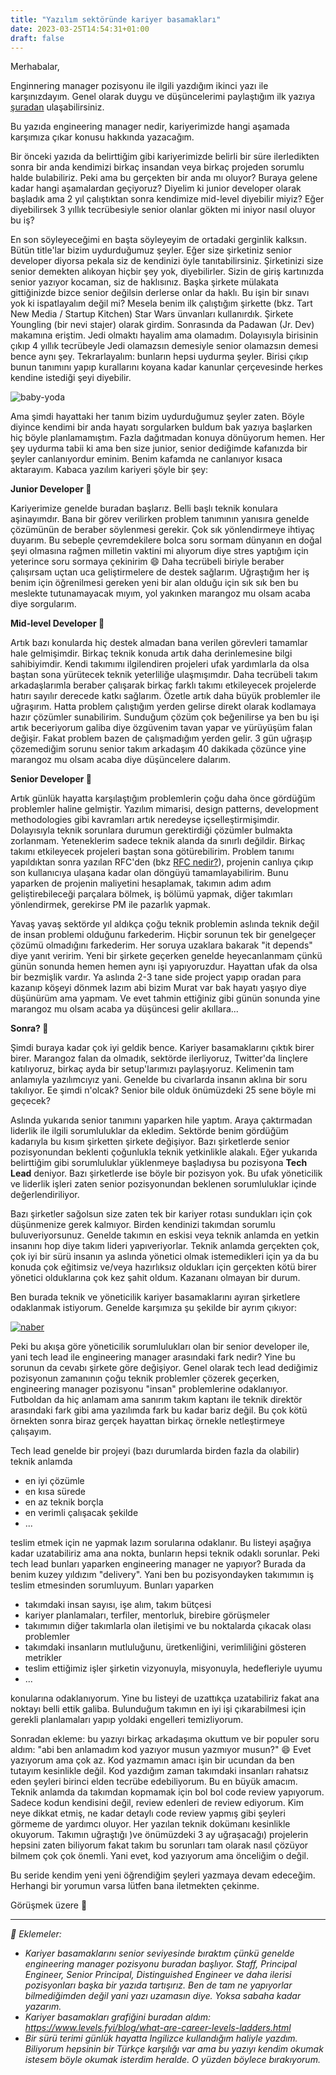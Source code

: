 ```yaml
---
title: "Yazılım sektöründe kariyer basamakları"
date: 2023-03-25T14:54:31+01:00
draft: false
---
```

Merhabalar,

Enginnering manager pozisyonu ile ilgili yazdığım ikinci yazı ile karşınızdayım. Genel olarak duygu ve düşüncelerimi paylaştığım ilk yazıya [şuradan](/posts/engineering-manager) ulaşabilirsiniz.

Bu yazıda engineering manager nedir, kariyerimizde hangi aşamada karşımıza çıkar konusu hakkında yazacağım.

Bir önceki yazıda da belirttiğim gibi kariyerimizde belirli bir süre ilerledikten sonra bir anda kendimizi birkaç insandan veya birkaç projeden sorumlu halde bulabiliriz. Peki ama bu gerçekten bir anda mı oluyor? Buraya gelene kadar hangi aşamalardan geçiyoruz? Diyelim ki junior developer olarak başladık ama 2 yıl çalıştıktan sonra kendimize mid-level diyebilir miyiz? Eğer diyebilirsek 3 yıllık tecrübesiyle senior olanlar gökten mi iniyor nasıl oluyor bu iş?

En son söyleyeceğimi en başta söyleyeyim de ortadaki gerginlik kalksın. Bütün title'lar bizim uydurduğumuz şeyler. Eğer size şirketiniz senior developer diyorsa pekala siz de kendinizi öyle tanıtabilirsiniz. Şirketinizi size senior demekten alıkoyan hiçbir şey yok, diyebilirler. Sizin de giriş kartınızda senior yazıyor kocaman, siz de haklısınız. Başka şirkete mülakata gittiğinizde bizce senior değilsin derlerse onlar da haklı. Bu işin bir sınavı yok ki ispatlayalım değil mi? Mesela benim ilk çalıştığım şirkette (bkz. Tart New Media / Startup Kitchen) Star Wars ünvanları kullanırdık. Şirkete Youngling (bir nevi stajer) olarak girdim. Sonrasında da Padawan (Jr. Dev) makamına eriştim. Jedi olmaktı hayalim ama olamadım. Dolayısıyla birisinin çıkıp 4 yıllık tecrübeyle Jedi olamazsın demesiyle senior olamazsın demesi bence aynı şey. Tekrarlayalım: bunların hepsi uydurma şeyler. Birisi çıkıp bunun tanımını yapıp kurallarını koyana kadar kanunlar çerçevesinde herkes kendine istediği şeyi diyebilir.

![baby-yoda](https://media.giphy.com/media/krkrHAEodHgzP72rTI/giphy.gif)

Ama şimdi hayattaki her tanım bizim uydurduğumuz şeyler zaten. Böyle diyince kendimi bir anda hayatı sorgularken buldum bak yazıya başlarken hiç böyle planlamamıştım. Fazla dağıtmadan konuya dönüyorum hemen. Her şey uydurma tabii ki ama ben size junior, senior dediğimde kafanızda bir şeyler canlanıyordur eminim. Benim kafamda ne canlanıyor kısaca aktarayım. Kabaca yazılım kariyeri şöyle bir şey:

**Junior Developer 🐣**

Kariyerimize genelde buradan başlarız. Belli başlı teknik konulara aşinayımdır. Bana bir görev verilirken problem tanımının yanısıra genelde çözümünün de beraber söylenmesi gerekir. Çok sık yönlendirmeye ihtiyaç duyarım. Bu sebeple çevremdekilere bolca soru sormam dünyanın en doğal şeyi olmasına rağmen milletin vaktini mi alıyorum diye stres yaptığım için yeterince soru sormaya çekinirim 😄 Daha tecrübeli biriyle beraber çalışırsam uçtan uca geliştirmelere de destek sağlarım. Uğraştığım her iş benim için öğrenilmesi gereken yeni bir alan olduğu için sık sık ben bu meslekte tutunamayacak mıyım, yol yakınken marangoz mu olsam acaba diye sorgularım.

**Mid-level Developer 🐥**

Artık bazı konularda hiç destek almadan bana verilen görevleri tamamlar hale gelmişimdir. Birkaç teknik konuda artık daha derinlemesine bilgi sahibiyimdir. Kendi takımımı ilgilendiren projeleri ufak yardımlarla da olsa baştan sona yürütecek teknik yeterliliğe ulaşmışımdır. Daha tecrübeli takım arkadaşlarımla beraber çalışarak birkaç farklı takımı etkileyecek projelerde hatırı sayılır derecede katkı sağlarım. Özetle artık daha büyük problemler ile uğraşırım. Hatta problem çalıştığım yerden gelirse direkt olarak kodlamaya hazır çözümler sunabilirim. Sunduğum çözüm çok beğenilirse ya ben bu işi artık beceriyorum galiba diye özgüvenim tavan yapar ve yürüyüşüm falan değişir. Fakat problem bazen de çalışmadığım yerden gelir. 3 gün uğraşıp çözemediğim sorunu senior takım arkadaşım 40 dakikada çözünce yine marangoz mu olsam acaba diye düşüncelere dalarım.

**Senior Developer 🐔**

Artık günlük hayatta karşılaştığım problemlerin çoğu daha önce gördüğüm problemler haline gelmiştir. Yazılım mimarisi, design patterns, development methodologies gibi kavramları artık neredeyse içselleştirmişimdir. Dolayısıyla teknik sorunlara durumun gerektirdiği çözümler bulmakta zorlanmam. Yeteneklerim sadece teknik alanda da sınırlı değildir. Birkaç takımı etkileyecek projeleri baştan sona götürebilirim. Problem tanımı yapıldıktan sonra yazılan RFC'den (bkz [RFC nedir?](https://en.wikipedia.org/wiki/Request_for_Comments)), projenin canlıya çıkıp son kullanıcıya ulaşana kadar olan döngüyü tamamlayabilirim. Bunu yaparken de projenin maliyetini hesaplamak, takımın adım adım geliştirebileceği parçalara bölmek, iş bölümü yapmak, diğer takımları yönlendirmek, gerekirse PM ile pazarlık yapmak.

Yavaş yavaş sektörde yıl aldıkça çoğu teknik problemin aslında teknik değil de insan problemi olduğunu farkederim. Hiçbir sorunun tek bir genelgeçer çözümü olmadığını farkederim. Her soruya uzaklara bakarak "it depends" diye yanıt veririm. Yeni bir şirkete geçerken genelde heyecanlanmam çünkü günün sonunda hemen hemen aynı işi yapıyoruzdur. Hayattan ufak da olsa bir bezmişlik vardır. Ya aslında 2-3 tane side project yapıp oradan para kazanıp köşeyi dönmek lazım abi bizim Murat var bak hayatı yaşıyo diye düşünürüm ama yapmam. Ve evet tahmin ettiğiniz gibi günün sonunda yine marangoz mu olsam acaba ya düşüncesi gelir akıllara...

**Sonra? 🦕**

Şimdi buraya kadar çok iyi geldik bence. Kariyer basamaklarını çıktık birer birer. Marangoz falan da olmadık, sektörde ilerliyoruz, Twitter'da linçlere katılıyoruz, birkaç ayda bir setup'larımızı paylaşıyoruz. Kelimenin tam anlamıyla yazılımcıyız yani. Genelde bu civarlarda insanın aklına bir soru takılıyor. Ee şimdi n'olcak? Senior bile olduk önümüzdeki 25 sene böyle mi geçecek?

Aslında yukarıda senior tanımını yaparken hile yaptım. Araya çaktırmadan liderlik ile ilgili sorumluluklar da ekledim. Sektörde benim gördüğüm kadarıyla bu kısım şirketten şirkete değişiyor. Bazı şirketlerde senior pozisyonundan beklenti çoğunlukla teknik yetkinlikle alakalı. Eğer yukarıda belirttiğim gibi sorumluluklar yüklenmeye başladıysa bu pozisyona **Tech Lead** deniyor. Bazı şirketlerde ise böyle bir pozisyon yok. Bu ufak yöneticilik ve liderlik işleri zaten senior pozisyonundan beklenen sorumluluklar içinde değerlendiriliyor.

Bazı şirketler sağolsun size zaten tek bir kariyer rotası sundukları için çok düşünmenize gerek kalmıyor. Birden kendinizi takımdan sorumlu buluveriyorsunuz. Genelde takımın en eskisi veya teknik anlamda en yetkin insanını hop diye takım lideri yapıveriyorlar. Teknik anlamda gerçekten çok, çok iyi bir sürü insanın ya aslında yönetici olmak istemedikleri için ya da bu konuda çok eğitimsiz ve/veya hazırlıksız oldukları için gerçekten kötü birer yönetici olduklarına çok kez şahit oldum. Kazananı olmayan bir durum.

Ben burada teknik ve yöneticilik kariyer basamaklarını ayıran şirketlere odaklanmak istiyorum. Genelde karşımıza şu şekilde bir ayrım çıkıyor:

[![naber](https://www.levels.fyi/blog/img/post_images/what-are-career-levels-ladders/dual-career-ladder-ic-vs-management.png)](https://www.levels.fyi/blog/what-are-career-levels-ladders.html)


Peki bu akışa göre yöneticilik sorumlulukları olan bir senior developer ile, yani tech lead ile engineering manager arasındaki fark nedir? Yine bu sorunun da cevabı şirkete göre değişiyor. Genel olarak tech lead dediğimiz pozisyonun zamanının çoğu teknik problemler çözerek geçerken, engineering manager pozisyonu "insan" problemlerine odaklanıyor. Futboldan da hiç anlamam ama sanırım takım kaptanı ile teknik direktör arasındaki fark gibi ama yazılımda fark bu kadar bariz değil. Bu çok kötü örnekten sonra biraz gerçek hayattan birkaç örnekle netleştirmeye çalışayım.

Tech lead genelde bir projeyi (bazı durumlarda birden fazla da olabilir) teknik anlamda
 - en iyi çözümle
 - en kısa sürede
 - en az teknik borçla
 - en verimli çalışacak şekilde
 - ...

teslim etmek için ne yapmak lazım sorularına odaklanır. Bu listeyi aşağıya kadar uzatabiliriz ama ana nokta, bunların hepsi teknik odaklı sorunlar. Peki tech lead bunları yaparken engineering manager ne yapıyor? Burada da benim kuzey yıldızım "delivery". Yani ben bu pozisyondayken takımımın iş teslim etmesinden sorumluyum. Bunları yaparken
 - takımdaki insan sayısı, işe alım, takım bütçesi
 - kariyer planlamaları, terfiler, mentorluk, birebire görüşmeler
 - takımımın diğer takımlarla olan iletişimi ve bu noktalarda çıkacak olası problemler
 - takımdaki insanların mutluluğunu, üretkenliğini, verimliliğini gösteren metrikler
 - teslim ettiğimiz işler şirketin vizyonuyla, misyonuyla, hedefleriyle uyumu
 - ...

konularına odaklanıyorum. Yine bu listeyi de uzattıkça uzatabiliriz fakat ana noktayı belli ettik galiba. Bulunduğum takımın en iyi işi çıkarabilmesi için gerekli planlamaları yapıp yoldaki engelleri temizliyorum.

Sonradan ekleme: bu yazıyı birkaç arkadaşıma okuttum ve bir populer soru aldım: "abi ben anlamadım kod yazıyor musun yazmıyor musun?" 😄 Evet yazıyorum ama çok az. Kod yazmamın amacı işin bir ucundan da ben tutayım kesinlikle değil. Kod yazdığım zaman takımdaki insanları rahatsız eden şeyleri birinci elden tecrübe edebiliyorum. Bu en büyük amacım. Teknik anlamda da takımdan kopmamak için bol bol code review yapıyorum. Sadece kodun kendisini değil, review edenleri de review ediyorum. Kim neye dikkat etmiş, ne kadar detaylı code review yapmış gibi şeyleri görmeme de yardımcı oluyor. Her yazılan teknik dokümanı kesinlikle okuyorum. Takımın uğraştığı )ve önümüzdeki 3 ay uğraşacağı) projelerin hepsini zaten biliyorum fakat takım bu sorunları tam olarak nasıl çözüyor bilmem çok çok önemli. Yani evet, kod yazıyorum ama önceliğim o değil.

Bu seride kendim yeni yeni öğrendiğim şeyleri yazmaya devam edeceğim. Herhangi bir yorumun varsa lütfen bana iletmekten çekinme.

Görüşmek üzere 🙌

---

*:memo: Eklemeler:*
- *Kariyer basamaklarını senior seviyesinde bıraktım çünkü genelde engineering manager pozisyonu buradan başlıyor. Staff, Principal Engineer, Senior Principal, Distinguished Engineer ve daha ilerisi pozisyonları başka bir yazıda tartışırız. Ben de tam ne yapıyorlar bilmediğimden değil yani yazı uzamasın diye. Yoksa sabaha kadar yazarım.*
- *Kariyer basamakları grafiğini buradan aldım: https://www.levels.fyi/blog/what-are-career-levels-ladders.html*
- *Bir sürü terimi günlük hayatta Ingilizce kullandığım haliyle yazdım. Biliyorum hepsinin bir Türkçe karşılığı var ama bu yazıyı kendim okumak istesem böyle okumak isterdim heralde. O yüzden böylece bırakıyorum.*
